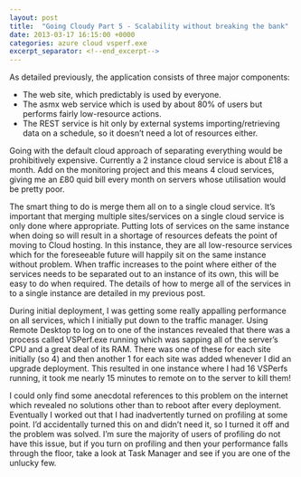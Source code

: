 ```yaml
---
layout: post
title:  "Going Cloudy Part 5 - Scalability without breaking the bank"
date: 2013-03-17 16:15:00 +0000
categories: azure cloud vsperf.exe
excerpt_separator: <!--end_excerpt-->
---
```


As detailed previously, the application consists of three major components:

* The web site, which predictably is used by everyone.
* The asmx web service which is used by about 80% of users but performs fairly low-resource actions.
* The REST service is hit only by external systems importing/retrieving data on a schedule, so it doesn’t need a lot of resources either.
<!--end_excerpt-->
Going with the default cloud approach of separating everything would be prohibitively expensive. Currently a 2 instance cloud service is about £18 a month. Add on the monitoring project and this means 4 cloud services, giving me an £80 quid bill every month on servers whose utilisation would be pretty poor.

The smart thing to do is merge them all on to a single cloud service. It’s important that merging multiple sites/services on a single cloud service is only done where appropriate. Putting lots of services on the same instance when doing so will result in a shortage of resources defeats the point of moving to Cloud hosting. In this instance, they are all low-resource services which for the foreseeable future will happily sit on the same instance without problem. When traffic increases to the point where either of the services needs to be separated out to an instance of its own, this will be easy to do when required. The details of how to merge all of the services in to a single instance are detailed in my previous post.

 During initial deployment, I was getting some really appalling performance on all services, which I initially put down to the traffic manager. Using Remote Desktop to log on to one of the instances revealed that there was a process called VSPerf.exe running which was sapping all of the server’s CPU and a great deal of its RAM. There was one of these for each site initially (so 4) and then another 1 for each site was added whenever I did an upgrade deployment. This resulted in one instance where I had 16 VSPerfs running, it took me nearly 15 minutes to remote on to the server to kill them!

I could only find some anecdotal references to this problem on the internet which revealed no solutions other than to reboot after every deployment. Eventually I worked out that I had inadvertently turned on profiling at some point. I’d accidentally turned this on and didn’t need it, so I turned it off and the problem was solved. I’m sure the majority of users of profiling do not have this issue, but if you turn on profiling and then your performance falls through the floor, take a look at Task Manager and see if you are one of the unlucky few.